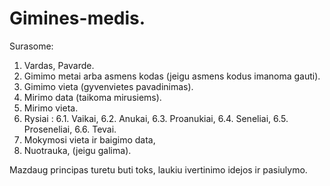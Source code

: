 # Gimines-medis.
Surasome: 
1. Vardas, Pavarde.
2. Gimimo metai arba asmens kodas (jeigu asmens kodus imanoma gauti).
3. Gimimo vieta (gyvenvietes pavadinimas).
4. Mirimo data (taikoma mirusiems).
5. Mirimo vieta.
6. Rysiai : 
        6.1. Vaikai,
        6.2. Anukai,
        6.3. Proanukiai,
        6.4. Seneliai,
        6.5. Proseneliai,
        6.6. Tevai.
7. Mokymosi vieta ir baigimo data,
8. Nuotrauka, (jeigu galima).

Mazdaug principas turetu buti toks, laukiu ivertinimo idejos ir pasiulymo.
